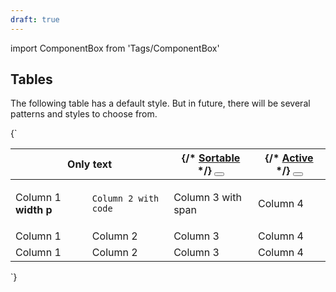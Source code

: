 ```yaml
---
draft: true
---
```


import ComponentBox from 'Tags/ComponentBox'

## Tables

The following table has a default style. But in future, there will be several patterns and styles to choose from.

<ComponentBox reactLive hideCode data-dnb-test="table-default">
{`
<table className="dnb-table">
  <thead>
    <tr>
      <th colSpan="2" className="dnb-table--no-wrap">
        Only text
      </th>
      <th className="dnb-table--sortable dnb-table--reversed">
        {/* <a href="#sort">
          Sortable
          <IconPrimary icon="chevron-down" />
        </a> */}
        <Button
          variant="tertiary"
          icon="chevron-down"
          text="Sortable"
          title="Sort table row"
        />
      </th>
      <th className="dnb-table--sortable dnb-table--active">
        {/* <a href="#sort">
          Active
          <IconPrimary icon="chevron-down" />
        </a> */}
        <Button
          variant="tertiary"
          icon="chevron-down"
          text="Active"
          title="Sort table row"
        />
      </th>
    </tr>
  </thead>
  <tbody>
    <tr>
      <td>
        <p>
          Column 1 <b>width p</b>
        </p>
      </td>
      <td>
        <code className="dnb-code">Column 2 with code</code>
      </td>
      <td>
        <span>Column 3 with span</span>
      </td>
      <td>Column 4</td>
    </tr>
    <tr>
      <td>Column 1</td>
      <td>Column 2</td>
      <td>Column 3</td>
      <td>Column 4</td>
    </tr>
    <tr>
      <td>Column 1</td>
      <td>Column 2</td>
      <td>Column 3</td>
      <td>Column 4</td>
    </tr>
  </tbody>
</table>
`}
</ComponentBox>
